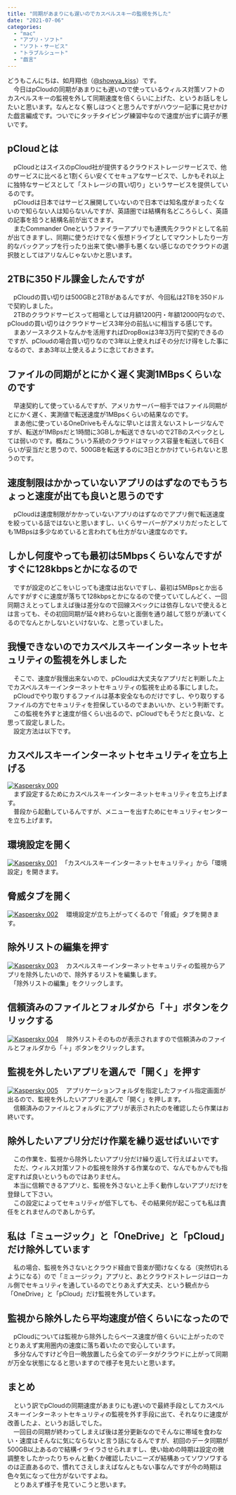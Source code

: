 ```yaml
---
title: "同期があまりにも遅いのでカスペルスキーの監視を外した"
date: "2021-07-06"
categories: 
  - "mac"
  - "アプリ・ソフト"
  - "ソフト・サービス"
  - "トラブルシュート"
  - "戯言"
---
```


どうもこんにちは、如月翔也（[@showya\_kiss](http://twitter.com/showya_kiss)）です。  
　今日はpCloudの同期があまりにも遅いので使っているウィルス対策ソフトのカスペルスキーの監視を外して同期速度を倍くらいに上げた、というお話しをしたいと思います。なんとなく察しはつくと思うんですがハウツー記事に見せかけた戯言編成です。ついでにタッチタイピング練習中なので速度が出ずに調子が悪いです。  

## pCloudとは

　pCloudとはスイスのpCloud社が提供するクラウドストレージサービスで、他のサービスに比べると1割くらい安くてセキュアなサービスで、しかもそれ以上に独特なサービスとして「ストレージの買い切り」というサービスを提供しているのです。  
　pCloudは日本ではサービス展開していないので日本では知名度がまったくないので知らない人は知らないんですが、英語圏では結構有名どころらしく、英語の記事を拾うと結構名前が出てきます。  
　またCommander Oneというファイラーアプリでも連携先クラウドとして名前が出てきますし、同期に使うだけでなく仮想ドライブとしてマウントしたり一方的なバックアップを行ったり出来て使い勝手も悪くない感じなのでクラウドの選択肢としてはアリなんじゃないかと思います。  

## 2TBに350ドル課金したんですが

　pCloudの買い切りは500GBと2TBがあるんですが、今回私は2TBを350ドルで契約しました。  
　2TBのクラウドサービスって相場としては月額1200円・年額12000円なので、pCloudの買い切りはクラウドサービス3年分の前払いに相当する感じです。  
　まあソースネクストなんかを活用すればDropBoxは3年3万円で契約できるのですが、pCloudの場合買い切りなので3年以上使えればその分だけ得をした事になるので、まあ3年以上使えるように念じておきます。  

## ファイルの同期がとにかく遅く実測1MBpsくらいなのです

　早速契約して使っているんですが、アメリカサーバー相手ではファイル同期がとにかく遅く、実測値で転送速度が1MBpsくらいの結果なのです。  
　まあ他に使っているOneDriveもそんなに早いとは言えないストレージなんですが、転送が1MBpsだと1時間に3GBしか転送できないので2TBのスペックとしては弱いのです。概ねこういう系統のクラウドはマックス容量を転送して6日くらいが妥当だと思うので、500GBを転送するのに3日とかかけていられないと思うのです。  

## 速度制限はかかっていないアプリのはずなのでもうちょっと速度が出ても良いと思うのです

　pCloudは速度制限がかかっていないアプリのはずなのでアプリ側で転送速度を絞っている話ではないと思いますし、いくらサーバーがアメリカだったとしても1MBpsは多少なめていると言われても仕方がない速度なのです。  

## しかし何度やっても最初は5Mbpsくらいなんですがすぐに128kbpsとかになるので

　ですが設定のどこをいじっても速度は出ないですし、最初は5MBpsとか出るんですがすぐに速度が落ちて128kbpsとかになるので使っていてしんどく、一回同期さえとってしまえば後は差分なので回線スペックには依存しないで使えるとは言っても、その初回同期が延々終わらないと面倒を通り越して怒りが湧いてくるのでなんとかしないといけないな、と思っていました。  

## 我慢できないのでカスペルスキーインターネットセキュリティの監視を外しました

　そこで、速度が我慢出来ないので、pCloudは大丈夫なアプリだと判断した上でカスペルスキーインターネットセキュリティの監視を止める事にしました。  
　pCloudでやり取りするファイルは基本安全なものだけですし、やり取りするファイルの方でセキュリティを担保しているのでまあいいか、という判断です。  
　この監視を外すと速度が倍くらい出るので、pCloudでもそうだと良いな、と思って設定しました。  
　設定方法は以下です。  

## カスペルスキーインターネットセキュリティを立ち上げる

[![Kaspersky 000](images/Kaspersky_000.jpg "Kaspersky 000")](https://techblog.show-ya.blue/wp-content/uploads/Kaspersky_000.jpg)  
　まず設定するためにカスペルスキーインターネットセキュリティを立ち上げます。  
　普段から起動しているんですが、メニューを出すためにセキュリティセンターを立ち上げます。  

## 環境設定を開く

[![Kaspersky 001](images/Kaspersky_001.jpg "Kaspersky 001")](https://techblog.show-ya.blue/wp-content/uploads/Kaspersky_001.jpg) 　「カスペルスキーインターネットセキュリティ」から「環境設定」を開きます。  

## 脅威タブを開く

[![Kaspersky 002](images/Kaspersky_002.jpg "Kaspersky 002")](https://techblog.show-ya.blue/wp-content/uploads/Kaspersky_002.jpg) 　環境設定が立ち上がってくるので「脅威」タブを開きます。  

## 除外リストの編集を押す

[![Kaspersky 003](images/Kaspersky_003.jpg "Kaspersky 003")](https://techblog.show-ya.blue/wp-content/uploads/Kaspersky_003.jpg) 　カスペルスキーインターネットセキュリティの監視からアプリを除外したいので、除外するリストを編集します。  
　「除外リストの編集」をクリックします。  

## 信頼済みのファイルとフォルダから「＋」ボタンをクリックする

[![Kaspersky 004](images/Kaspersky_004.jpg "Kaspersky 004")](https://techblog.show-ya.blue/wp-content/uploads/Kaspersky_004.jpg) 　除外リストそのものが表示されますので信頼済みのファイルとフォルダから「＋」ボタンをクリックします。  

## 監視を外したいアプリを選んで「開く」を押す

[![Kaspersky 005](images/Kaspersky_005.jpg "Kaspersky 005")](https://techblog.show-ya.blue/wp-content/uploads/Kaspersky_005.jpg) 　アプリケーションフォルダを指定したファイル指定画面が出るので、監視を外したいアプリを選んで「開く」を押します。  
　信頼済みのファイルとフォルダにアプリが表示されたのを確認したら作業はお終いです。  

## 除外したいアプリ分だけ作業を繰り返せばいいです

　この作業を、監視から除外したいアプリ分だけ繰り返して行えばよいです。  
　ただ、ウィルス対策ソフトの監視を除外する作業なので、なんでもかんでも指定すれば良いというものではありません。  
　本当に信頼できるアプリと、監視を外さないと上手く動作しないアプリだけを登録して下さい。  
　この設定によってセキュリティが低下しても、その結果何が起こっても私は責任をとれませんのであしからず。  

## 私は「ミュージック」と「OneDrive」と「pCloud」だけ除外しています

　私の場合、監視を外さないとクラウド経由で音楽が聞けなくなる（突然切れるようになる）ので「ミュージック」アプリと、あとクラウドストレージはローカル側でセキュリティを通しているのでとりあえず大丈夫、という観点から「OneDrive」と「pCloud」だけ監視を外しています。  

## 監視から除外したら平均速度が倍くらいになったので

　pCloudについては監視から除外したらベース速度が倍くらいに上がったのでとりあえず実用圏内の速度に落ち着いたので安心しています。  
　多分なんですけど今日一晩放置したら全てのデータがクラウドに上がって同期が万全な状態になると思いますので様子を見たいと思います。  

## まとめ

　という訳でpCloudの同期速度があまりにも遅いので最終手段としてカスペルスキーインターネットセキュリティの監視を外す手段に出て、それなりに速度が改善したよ、というお話しでした。  
　一回目の同期が終わってしまえば後は差分更新なのでそんなに帯域を食わない・速度はそんなに気にならないと言う話になるんですが、初回のデータ同期が500GB以上あるので結構イライラさせられますし、使い始めの時期は設定の微調整をしたかったりちゃんと動くか確認したいニーズが結構あってソワソワするのは正直あるので、慣れてさえしまえばなんともない事なんですが今の時期は色々気になって仕方がないですよね。  
　とりあえず様子を見ていこうと思います。
